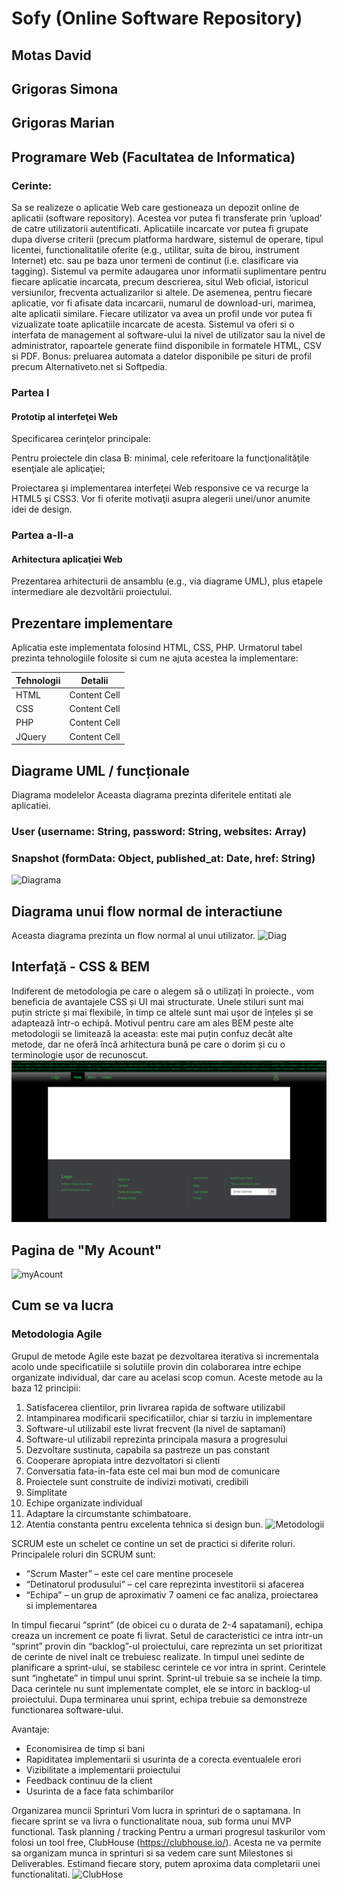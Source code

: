 # Sofy (Online Software Repository)
## Motas David 
## Grigoras Simona
## Grigoras Marian
## Programare Web (Facultatea de Informatica)
 ### Cerinte:
 Sa se realizeze o aplicatie Web care gestioneaza un depozit online de aplicatii (software repository). Acestea vor putea 
 fi transferate prin ‘upload’ de catre utilizatorii autentificati. Aplicatiile incarcate vor putea fi grupate dupa diverse 
 criterii (precum platforma hardware, sistemul de operare, tipul licentei, functionalitatile oferite (e.g., utilitar, 
 suita de birou, instrument Internet) etc. sau pe baza unor termeni de continut (i.e. clasificare via tagging). 
 Sistemul va permite adaugarea unor informatii suplimentare pentru fiecare aplicatie incarcata, precum descrierea, 
 situl Web oficial, istoricul versiunilor, frecventa actualizarilor si altele. De asemenea, pentru fiecare aplicatie, 
 vor fi afisate data incarcarii, numarul de download-uri, marimea, alte aplicatii similare. Fiecare utilizator va avea un 
 profil unde vor putea fi vizualizate toate aplicatiile incarcate de acesta. Sistemul va oferi si o interfata de management al
 software-ului la nivel de utilizator sau la nivel de administrator, rapoartele generate fiind disponibile in formatele HTML,
 CSV si PDF. Bonus: preluarea automata a datelor disponibile pe situri de profil precum Alternativeto.net si Softpedia. 
 


  ### Partea I
  #### Prototip al interfeţei Web
  Specificarea cerinţelor principale:

Pentru proiectele din clasa B: minimal, cele referitoare la funcţionalităţile esenţiale ale aplicaţiei;

Proiectarea şi implementarea interfeţei Web responsive ce va recurge la HTML5 şi CSS3. Vor fi oferite motivaţii asupra alegerii unei/unor anumite idei de design.

 ### Partea a-II-a
 #### Arhitectura aplicaţiei Web 
Prezentarea arhitecturii de ansamblu (e.g., via diagrame UML), plus etapele intermediare ale dezvoltării proiectului.

 ## Prezentare implementare
Aplicatia este implementata folosind HTML, CSS, PHP. Urmatorul tabel prezinta tehnologiile folosite si cum ne ajuta acestea la implementare:

Tehnologii  | Detalii
------------- | -------------
HTML  | Content Cell
CSS   | Content Cell
PHP   | Content Cell
JQuery | Content Cell

 ## Diagrame UML / funcționale
 Diagrama modelelor
Aceasta diagrama prezinta diferitele entitati ale aplicatiei.

### User (username: String, password: String, websites: Array)
### Snapshot (formData: Object, published_at: Date, href: String)
![Diagrama](https://i.imgur.com/tQayRAb.png)

 ## Diagrama unui flow normal de interactiune
Aceasta diagrama prezinta un flow normal al unui utilizator.
![Diag](https://i.imgur.com/xR9z1LY.png)

 ## Interfață - CSS & BEM
Indiferent de metodologia pe care o alegem să o utilizați în proiecte., vom  beneficia de avantajele CSS și UI mai structurate. Unele stiluri sunt mai puțin stricte și mai flexibile, în timp ce altele sunt mai ușor de înțeles și se adaptează într-o echipă.
Motivul pentru care am ales BEM peste alte metodologii se limitează la aceasta: este mai puțin confuz decât alte metode, dar ne oferă încă arhitectura bună pe care o dorim și cu o terminologie ușor de recunoscut.
![Interfata](https://github.com/simonaionelagrigoras/sofy/blob/master/documentation/first-design-attempt.png?raw=true)

## Pagina de "My Acount"
![myAcount](https://scontent.fsbz1-1.fna.fbcdn.net/v/t1.15752-9/54433960_2296037633782321_1875070060146458624_n.png?_nc_cat=102&_nc_eui2=AeHjJ5NplQ3X_C6htHugWGwbY2RAHZTkeV07u0XheG784NNAlUCiILndHfnLQL3MBq9vVkvVAqcG9bYWklCimtTq5I2YTvVOYH8CNNC_oiyzTw&_nc_ht=scontent.fsbz1-1.fna&oh=d00f341dd37b87f97fbb3dbd569ca66e&oe=5D3C0ABE)




 ## Cum se va lucra
### Metodologia Agile
Grupul de metode Agile este bazat pe dezvoltarea iterativa si incrementala acolo unde specificatiile si solutiile provin din colaborarea intre echipe organizate individual, dar care au acelasi scop comun.
Aceste metode au la baza 12 principii:

1. Satisfacerea clientilor, prin livrarea rapida de software utilizabil
2.  Intampinarea modificarii specificatiilor, chiar si tarziu in implementare
3.  Software-ul utilizabil este livrat frecvent (la nivel de saptamani)
4.  Software-ul utilizabil reprezinta principala masura a progresului
5.  Dezvoltare sustinuta, capabila sa pastreze un pas constant
6.  Cooperare apropiata intre dezvoltatori si clienti
7.  Conversatia fata-in-fata este cel mai bun mod de comunicare
8.  Proiectele sunt construite de indivizi motivati, credibili
9.  Simplitate
10. Echipe organizate individual
11. Adaptare la circumstante schimbatoare.
12. Atentia constanta pentru excelenta tehnica si design bun.
![Metodologii](http://www.trilex.ro/images/scrum1.gif)
 

 
SCRUM este un schelet ce contine un set de practici si diferite roluri. Principalele roluri din SCRUM sunt:

 - “Scrum Master” – este cel care mentine procesele
 -  “Detinatorul produsului” – cel care reprezinta investitorii si afacerea
 -  “Echipa” – un grup de aproximativ 7 oameni ce fac analiza, proiectarea si implementarea

In timpul fiecarui “sprint” (de obicei cu o durata de 2-4 sapatamani), echipa creaza un increment ce poate fi livrat. Setul de caracteristici ce intra intr-un “sprint” provin din “backlog”-ul proiectului, care reprezinta un set prioritizat de cerinte de nivel inalt ce trebuiesc realizate.  In timpul unei sedinte de planificare a sprint-ului, se stabilesc cerintele ce vor intra in sprint. Cerintele sunt “inghetate” in timpul unui sprint. Sprint-ul trebuie sa se incheie la timp. Daca cerintele nu sunt implementate complet, ele se intorc in backlog-ul proiectului. Dupa terminarea unui sprint, echipa trebuie sa demonstreze functionarea software-ului.

Avantaje:

 - Economisirea de timp si bani
 - Rapiditatea implementarii si usurinta de a corecta eventualele erori
 - Vizibilitate a implementarii proiectului
 - Feedback continuu de la client
 - Usurinta de a face fata schimbarilor
 
Organizarea muncii
Sprinturi
Vom lucra in sprinturi de o saptamana. In fiecare sprint se va livra o functionalitate noua, sub forma unui MVP functional.
Task planning / tracking
Pentru a urmari progresul taskurilor vom folosi un tool free, ClubHouse (https://clubhouse.io/). Acesta ne va permite sa organizam munca in sprinturi si sa vedem care sunt Milestones si Deliverables. Estimand fiecare story, putem aproxima data completarii unei functionalitati.
![ClubHose](https://i.imgur.com/cNjLb9Y.png)



